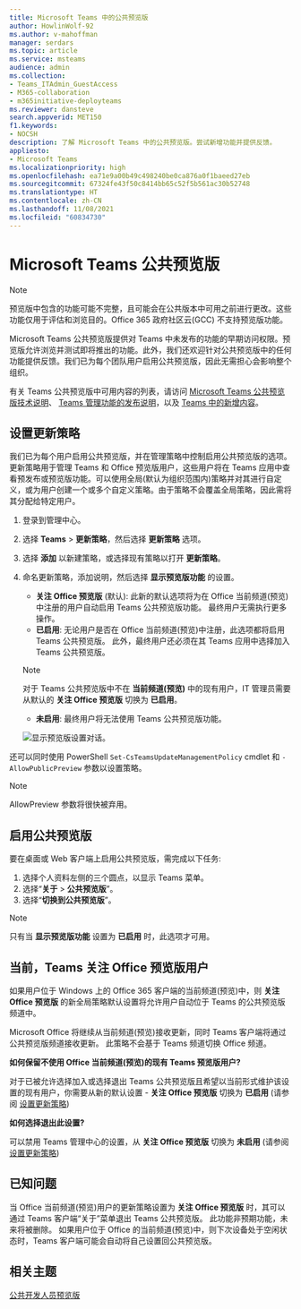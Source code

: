 ```yaml
---
title: Microsoft Teams 中的公共预览版
author: HowlinWolf-92
ms.author: v-mahoffman
manager: serdars
ms.topic: article
ms.service: msteams
audience: admin
ms.collection:
- Teams_ITAdmin_GuestAccess
- M365-collaboration
- m365initiative-deployteams
ms.reviewer: dansteve
search.appverid: MET150
f1.keywords:
- NOCSH
description: 了解 Microsoft Teams 中的公共预览版。尝试新增功能并提供反馈。
appliesto:
- Microsoft Teams
ms.localizationpriority: high
ms.openlocfilehash: ea71e9a00b49c498240be0ca876a0f1baeed27eb
ms.sourcegitcommit: 67324fe43f50c8414bb65c52f5b561ac30b52748
ms.translationtype: HT
ms.contentlocale: zh-CN
ms.lasthandoff: 11/08/2021
ms.locfileid: "60834730"
---
```

# <a name="microsoft-teams-public-preview"></a>Microsoft Teams 公共预览版

> [!NOTE] 
> 预览版中包含的功能可能不完整，且可能会在公共版本中可用之前进行更改。这些功能仅用于评估和浏览目的。Office 365 政府社区云(GCC) 不支持预览版功能。

Microsoft Teams 公共预览版提供对 Teams 中未发布的功能的早期访问权限。预览版允许浏览并测试即将推出的功能。此外，我们还欢迎针对公共预览版中的任何功能提供反馈。我们已为每个团队用户启用公共预览版，因此无需担心会影响整个组织。

有关 Teams 公共预览版中可用内容的列表，请访问 [Microsoft Teams 公共预览版技术说明](https://techcommunity.microsoft.com/t5/microsoft-teams-public-preview/bd-p/MicrosoftTeamsPublicPreview)、 [Teams 管理功能的发布说明](/OfficeUpdates/teams-admin)，以及 [Teams 中的新增内容](https://support.microsoft.com/office/what-s-new-in-microsoft-teams-d7092a6d-c896-424c-b362-a472d5f105de)。

## <a name="set-the-update-policy"></a>设置更新策略

我们已为每个用户启用公共预览版，并在管理策略中控制启用公共预览版的选项。更新策略用于管理 Teams 和 Office 预览版用户，这些用户将在 Teams 应用中查看预发布或预览版功能。可以使用全局(默认为组织范围内)策略并对其进行自定义，或为用户创建一个或多个自定义策略。由于策略不会覆盖全局策略，因此需将其分配给特定用户。

1. 登录到管理中心。

2. 选择 **Teams** > **更新策略**，然后选择 **更新策略** 选项。

1. 选择 **添加** 以新建策略，或选择现有策略以打开 **更新策略**。

2. 命名更新策略，添加说明，然后选择 **显示预览版功能** 的设置。

   -   **关注 Office 预览版** (默认): 此新的默认选项将为在 Office 当前频道(预览)中注册的用户自动启用 Teams 公共预览版功能。 最终用户无需执行更多操作。
   -   **已启用**: 无论用户是否在 Office 当前频道(预览)中注册，此选项都将启用 Teams 公共预览版。 此外，最终用户还必须在其 Teams 应用中选择加入 Teams 公共预览版。

   > [!NOTE]  
   > 对于 Teams 公共预览版中不在 **当前频道(预览)** 中的现有用户，IT 管理员需要从默认的 **关注 Office 预览版** 切换为 **已启用**。
 
   - **未启用**: 最终用户将无法使用 Teams 公共预览版功能。

    ![显示预览版设置对话。](media/public-preview-policy.png)  

还可以同时使用 PowerShell `Set-CsTeamsUpdateManagementPolicy` cmdlet 和 `-AllowPublicPreview` 参数以设置策略。

> [!NOTE]   
> AllowPreview 参数将很快被弃用。

## <a name="enable-public-preview"></a>启用公共预览版

要在桌面或 Web 客户端上启用公共预览版，需完成以下任务:

1. 选择个人资料左侧的三个圆点，以显示 Teams 菜单。
2. 选择“**关于** > **公共预览版**”。
3. 选择“**切换到公共预览版**”。

> [!NOTE]  
> 只有当 **显示预览版功能** 设置为 **已启用** 时，此选项才可用。

## <a name="teams-now-follows-office-preview-users"></a>当前，Teams 关注 Office 预览版用户

如果用户位于 Windows 上的 Office 365 客户端的当前频道(预览)中，则 **关注 Office 预览版** 的新全局策略默认设置将允许用户自动位于 Teams 的公共预览版频道中。

Microsoft Office 将继续从当前频道(预览)接收更新，同时 Teams 客户端将通过公共预览版频道接收更新。 此策略不会基于 Teams 频道切换 Office 频道。 

**如何保留不使用 Office 当前频道(预览)的现有 Teams 预览版用户?**

对于已被允许选择加入或选择退出 Teams 公共预览版且希望以当前形式维护该设置的现有用户，你需要从新的默认设置 - **关注 Office 预览版** 切换为 **已启用** (请参阅 [设置更新策略](#set-the-update-policy))

**如何选择退出此设置?**

可以禁用 Teams 管理中心的设置，从 **关注 Office 预览版** 切换为 **未启用** (请参阅 [设置更新策略](#set-the-update-policy))

## <a name="known-issues"></a>已知问题

当 Office 当前频道(预览)用户的更新策略设置为 **关注 Office 预览版** 时，其可以通过 Teams 客户端“关于”菜单退出 Teams 公共预览版。 此功能非预期功能，未来将被删除。 如果用户位于 Office 的当前频道(预览)中，则下次设备处于空闲状态时，Teams 客户端可能会自动将自己设置回公共预览版。

## <a name="related-topics"></a>相关主题

[公共开发人员预览版](/microsoftteams/platform/resources/dev-preview/developer-preview-intro)
